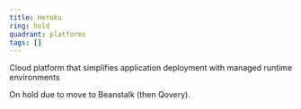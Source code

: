 ```yaml
---
title: Heroku
ring: hold
quadrant: platforms
tags: []
---
```


Cloud platform that simplifies application deployment with managed runtime environments

On hold due to move to Beanstalk (then Qovery).
